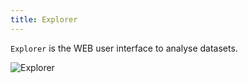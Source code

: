 ```yaml
---
title: Explorer
---
```


`Explorer` is the WEB user interface to analyse datasets.

![Explorer](/images/datalayer/explorer.svg "Explorer")
